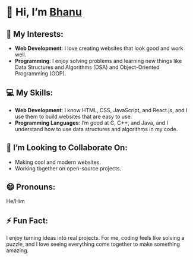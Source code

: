 # 👋 Hi, I’m [Bhanu](https://github.com/bhanu-sharma-0)

## 👀 My Interests:
- **Web Development**: I love creating websites that look good and work well.
- **Programming**: I enjoy solving problems and learning new things like Data Structures and Algorithms (DSA) and Object-Oriented Programming (OOP).

## 💻 My Skills:
- **Web Development**: I know HTML, CSS, JavaScript, and React.js, and I use them to build websites that are easy to use.
- **Programming Languages**: I’m good at C, C++, and Java, and I understand how to use data structures and algorithms in my code.

## 💞️ I’m Looking to Collaborate On:
- Making cool and modern websites.
- Working together on open-source projects.

## 😄 Pronouns:
He/Him

## ⚡ Fun Fact:
I enjoy turning ideas into real projects. For me, coding feels like solving a puzzle, and I love seeing everything come together to make something amazing.
